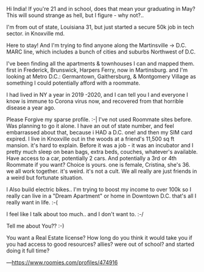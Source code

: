 Hi India!
If you're 21 and in school, does that mean your graduating in May?
This will sound strange as hell, but I figure - why not?..

I'm from out of state, Louisiana 31, but just started a secure 50k job in tech sector. in Knoxville md.

Here to stay! And I'm trying to find anyone along the Martinsville -> D.C. MARC line, which includes a bunch of cities and suburbs Northwest of D.C.

I've been finding all the apartments & townhouses I can and mapped them. first in Frederick, Brunswick, Harpers Ferry, now in Martinsburg. and I'm looking at Metro D.C.: Germantown, Gaithersburg, & Montgomery Village as something I could potentially afford with a roommate.

I had lived in NY a year in 2019 -2020, and I can tell you I and everyone I know is immune to Corona virus now, and recovered from that horrible disease a year ago.

Please Forgive my sparse profile. :-| I've not used Roommate sites before. Was planning to go it alone. I have an out of state number, and feel embarrassed about that, because i HAD a D.C. one! and then my SIM card expired. I live in Knoxville out in the woods at a friend's 11,500 sq ft mansion. it's hard to explain. Before it was a job - it was an incubator and I pretty much sleep on bean bags, extra beds, couches, whatever's available. Have access to a car, potentially 2 cars. And potentially a 3rd or 4th Roommate if you want? Choice is yours. one is female, Cristina, she's 36. we all work together. it's weird. it's not a cult. We all really are just friends in a weird but fortunate situation.

I Also build electric bikes.. I'm trying to boost my income to over 100k so I really can live in a "Dream Apartment" or home in Downtown D.C. that's all I really want in life. :-(

I feel like I talk about too much.. and I don't want to. :-/

Tell me about You?? :-)

You want a Real Estate license? How long do you think it would take you if you had access to good resources? allies? were out of school? and started doing it full time?

—https://www.roomies.com/profiles/474916
